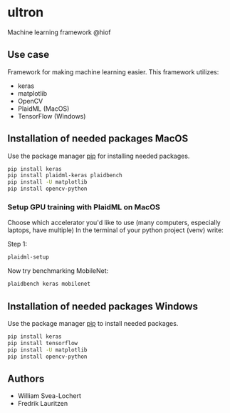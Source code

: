 # ultron
 Machine learning framework @hiof
 

## Use case
Framework for making machine learning easier. This framework utilizes:
* keras
* matplotlib
* OpenCV
* PlaidML (MacOS)
* TensorFlow (Windows)

## Installation of needed packages MacOS

Use the package manager [pip](https://pip.pypa.io/en/stable/) for installing needed packages.

```bash
pip install keras
pip install plaidml-keras plaidbench
pip install -U matplotlib
pip install opencv-python
```

### Setup GPU training with PlaidML on MacOS
Choose which accelerator you'd like to use (many computers, especially laptops, have multiple)
In the terminal of your python project (venv) write:

Step 1:
```bash
plaidml-setup
```

Now try benchmarking MobileNet:
```bash
plaidbench keras mobilenet
```



## Installation of needed packages Windows
Use the package manager [pip](https://pip.pypa.io/en/stable/) to install needed packages.

```bash
pip install keras
pip install tensorflow
pip install -U matplotlib
pip install opencv-python
```


## Authors
- William Svea-Lochert
- Fredrik Lauritzen

 


